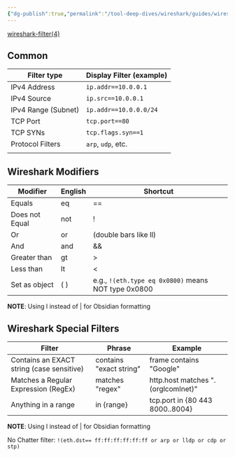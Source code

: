 ```yaml
---
{"dg-publish":true,"permalink":"/tool-deep-dives/wireshark/guides/wireshark-filters/"}
---
```



[wireshark-filter(4)](https://www.wireshark.org/docs/man-pages/wireshark-filter.html)

## Common

| Filter type         | Display Filter (example) |
| ------------------- | ------------------------ |
| IPv4 Address        | `ip.addr==10.0.0.1`      |
| IPv4 Source         | `ip.src==10.0.0.1`       |
| IPv4 Range (Subnet) | `ip.addr==10.0.0.0/24`   |
| TCP Port            | `tcp.port==80`           |
| TCP SYNs            | `tcp.flags.syn==1`       |
| Protocol Filters    | `arp`, `udp`, etc.       |
|                     |                          |

## Wireshark Modifiers

| Modifier       | English | Shortcut                                          |
| -------------- | ------- | ------------------------------------------------- |
| Equals         | eq      | ==                                                |
| Does not Equal | not     | !                                                 |
| Or             | or      | (double bars like ll)                             |
| And            | and     | &&                                                |
| Greater than   | gt      | >                                                 |
| Less than      | lt      | <                                                 |
| Set as object  | ( )     | e.g., `!(eth.type eq 0x0800)` means NOT type 0x0800 |

**NOTE**: Using l instead of | for Obsidian formatting


## Wireshark Special Filters
| Filter                                    | Phrase                  | Example                             |
| ----------------------------------------- | ----------------------- | ----------------------------------- |
| Contains an EXACT string (case sensitive) | contains "exact string" | frame contains "Google"             |
| Matches a Regular Expression (RegEx)      | matches "regex"       | http.host matches "\.(orglcomlnet)" |
| Anything in a range                       | in {range}              | tcp.port in {80 443 8000..8004}     |

**NOTE**: Using l instead of | for Obsidian formatting


No Chatter filter:
`!(eth.dst== ff:ff:ff:ff:ff:ff or arp or lldp or cdp or stp)`


